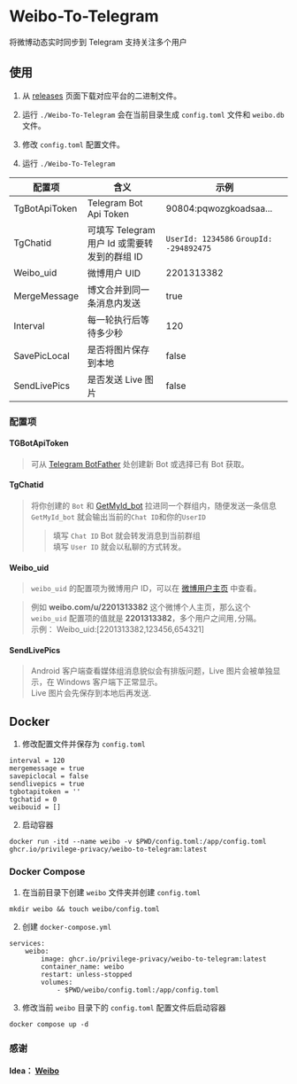 # Weibo-To-Telegram
将微博动态实时同步到 Telegram 支持关注多个用户

## 使用
1. 从 [releases](https://github.com/Privilege-privacy/Weibo-To-Telegram/releases) 页面下载对应平台的二进制文件。


2. 运行 `./Weibo-To-Telegram` 会在当前目录生成 `config.toml` 文件和 `weibo.db` 文件。


3. 修改 `config.toml` 配置文件。

4. 运行 `./Weibo-To-Telegram`

| 配置项           | 含义                              | 示例                                       |
|---------------|---------------------------------|------------------------------------------|
| TgBotApiToken | Telegram Bot Api Token          | 90804:pqwozgkoadsaa...                   |
| TgChatid      | 可填写 Telegram 用户 Id 或需要转发到的群组 ID | `UserId: 1234586` `GroupId:  -294892475` |
| Weibo_uid     | 微博用户 UID                        | 2201313382                               |
| MergeMessage  | 博文合并到同一条消息内发送                   | true                                     |
| Interval      | 每一轮执行后等待多少秒                     | 120                                      |
| SavePicLocal  | 是否将图片保存到本地                      | false                                    |
| SendLivePics  | 是否发送 Live 图片                    | false                                    |

### 配置项

#### TGBotApiToken

> 可从 [Telegram BotFather](https://t.me/botfather) 处创建新 Bot 或选择已有 Bot 获取。

#### TgChatid
> 将你创建的 `Bot` 和 [GetMyId_bot](https://t.me/getmyid_bot) 拉进同一个群组内，随便发送一条信息 `GetMyId_bot` 就会输出当前的`Chat ID`和你的`UserID`
>> 填写 `Chat ID` Bot 就会转发消息到当前群组</br> 填写 `User ID` 就会以私聊的方式转发。

#### Weibo_uid
> `weibo_uid` 的配置项为微博用户 ID，可以在 [微博用户主页](https://weibo.com/u/<your_weibo_uid>) 中查看。</br>

> 例如 **weibo.com/u/2201313382** 这个微博个人主页，那么这个 `weibo_uid` 配置项的值就是 **2201313382**，多个用户之间用`,`分隔。</br> 示例： Weibo_uid:[2201313382,123456,654321]

#### SendLivePics
> Android 客户端查看媒体组消息貌似会有排版问题，Live 图片会被单独显示，在 Windows 客户端下正常显示。 </br>
> Live 图片会先保存到本地后再发送.

## Docker
1. 修改配置文件并保存为 `config.toml`
```
interval = 120
mergemessage = true
savepiclocal = false
sendlivepics = true
tgbotapitoken = ''
tgchatid = 0
weibouid = []
```
2. 启动容器
```
docker run -itd --name weibo -v $PWD/config.toml:/app/config.toml ghcr.io/privilege-privacy/weibo-to-telegram:latest
```
### Docker Compose
1. 在当前目录下创建 `weibo` 文件夹并创建 `config.toml`
```
mkdir weibo && touch weibo/config.toml
```
2. 创建 `docker-compose.yml`
```
services:
    weibo:
        image: ghcr.io/privilege-privacy/weibo-to-telegram:latest
        container_name: weibo
        restart: unless-stopped
        volumes:
            - $PWD/weibo/config.toml:/app/config.toml

```
3. 修改当前 `weibo` 目录下的 `config.toml` 配置文件后启动容器

```
docker compose up -d
```

### 感谢
#### Idea： [Weibo](https://github.com/cndiandian/weibo)
